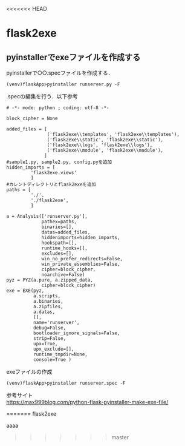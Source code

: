 <<<<<<< HEAD
# flask2exe

## pyinstallerでexeファイルを作成する

pyinstallerで○○.specファイルを作成する．

```
(venv)flaskApp>pyinstaller runserver.py -F
```

.specの編集を行う．以下参考

```spec
# -*- mode: python ; coding: utf-8 -*-

block_cipher = None

added_files = [
               ('flask2exe\\templates', 'flask2exe\\templates'), 
               ('flask2exe\\static', 'flask2exe\\static'),
               ('flask2exe\\logs', 'flask2exe\\logs'), 
               ('flask2exe\\module', 'flask2exe\\module'), 
              ]
#sample1.py, sample2.py, config.pyを追加
hidden_imports = [
         'flask2exe.views'
         ]
#カレントディレクトリとflask2exeを追加
paths = [
         './',
         './flask2exe',
         ]

a = Analysis(['runserver.py'],
             pathex=paths,
             binaries=[],
             datas=added_files,
             hiddenimports=hidden_imports,
             hookspath=[],
             runtime_hooks=[],
             excludes=[],
             win_no_prefer_redirects=False,
             win_private_assemblies=False,
             cipher=block_cipher,
             noarchive=False)
pyz = PYZ(a.pure, a.zipped_data,
             cipher=block_cipher)
exe = EXE(pyz,
          a.scripts,
          a.binaries,
          a.zipfiles,
          a.datas,
          [],
          name='runserver',
          debug=False,
          bootloader_ignore_signals=False,
          strip=False,
          upx=True,
          upx_exclude=[],
          runtime_tmpdir=None,
          console=True )

```

exeファイルの作成

```
(venv)flaskApp>pyinstaller runserver.spec -F
```


参考サイト
<br>
https://max999blog.com/python-flask-pyinstaller-make-exe-file/

=======
flask2exe

aaaa
>>>>>>> master
